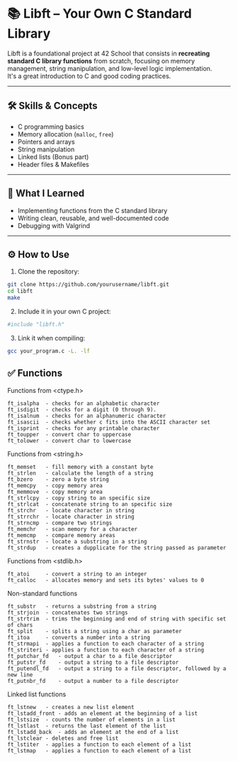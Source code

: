 # 📚 Libft – Your Own C Standard Library

Libft is a foundational project at 42 School that consists in **recreating standard C library functions** from scratch, focusing on memory management, string manipulation, and low-level logic implementation.  
It's a great introduction to C and good coding practices.

---

## 🛠️ Skills & Concepts

- C programming basics
- Memory allocation (`malloc`, `free`)
- Pointers and arrays
- String manipulation
- Linked lists (Bonus part)
- Header files & Makefiles

---

## 🧠 What I Learned

- Implementing functions from the C standard library
- Writing clean, reusable, and well-documented code
- Debugging with Valgrind

---

## ⚙️ How to Use

1. Clone the repository:

```bash
git clone https://github.com/yourusername/libft.git
cd libft
make
```

2. Include it in your own C project:

```bash
#include "libft.h"
```

3. Link it when compiling:

```bash
gcc your_program.c -L. -lf
```

## ✅ Functions

Functions from <ctype.h>

    ft_isalpha	- checks for an alphabetic character
    ft_isdigit	- checks for a digit (0 through 9).
    ft_isalnum	- checks for an alphanumeric character
    ft_isascii	- checks whether c fits into the ASCII character set
    ft_isprint	- checks for any printable character
    ft_toupper	- convert char to uppercase
    ft_tolower	- convert char to lowercase

Functions from <string.h>

    ft_memset	- fill memory with a constant byte
    ft_strlen	- calculate the length of a string
    ft_bzero	- zero a byte string
    ft_memcpy	- copy memory area
    ft_memmove	- copy memory area
    ft_strlcpy	- copy string to an specific size
    ft_strlcat	- concatenate string to an specific size
    ft_strchr	- locate character in string
    ft_strrchr	- locate character in string
    ft_strncmp	- compare two strings
    ft_memchr	- scan memory for a character
    ft_memcmp	- compare memory areas
    ft_strnstr	- locate a substring in a string
    ft_strdup	- creates a dupplicate for the string passed as parameter

Functions from <stdlib.h>

    ft_atoi	    - convert a string to an integer
    ft_calloc	- allocates memory and sets its bytes' values to 0

Non-standard functions

    ft_substr	- returns a substring from a string
    ft_strjoin	- concatenates two strings
    ft_strtrim	- trims the beginning and end of string with specific set of chars
    ft_split	- splits a string using a char as parameter
    ft_itoa	    - converts a number into a string
    ft_strmapi	- applies a function to each character of a string
    ft_striteri	- applies a function to each character of a string
    ft_putchar_fd	- output a char to a file descriptor
    ft_putstr_fd	- output a string to a file descriptor
    ft_putendl_fd	- output a string to a file descriptor, followed by a new line
    ft_putnbr_fd	- output a number to a file descriptor

Linked list functions

    ft_lstnew	- creates a new list element
    ft_lstadd_front	- adds an element at the beginning of a list
    ft_lstsize	- counts the number of elements in a list
    ft_lstlast	- returns the last element of the list
    ft_lstadd_back	- adds an element at the end of a list
    ft_lstclear	- deletes and free list
    ft_lstiter	- applies a function to each element of a list
    ft_lstmap	- applies a function to each element of a list
